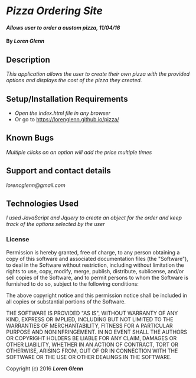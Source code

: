 # _Pizza Ordering Site_

#### _Allows user to order a custom pizza, 11/04/16_

#### By _**Loren Glenn**_

## Description

_This application allows the user to create their own pizza with the provided options and displays the cost of the pizza they created._


## Setup/Installation Requirements

* _Open the index.html file in any browser_
* Or go to https://lorenglenn.github.io/pizza/

## Known Bugs

_Multiple clicks on an option will add the price multiple times_

## Support and contact details

_lorencglenn@gmail.com_

## Technologies Used

_I used JavaScript and Jquery to create an object for the order and keep track of the options selected by the user_

### License

Permission is hereby granted, free of charge, to any person obtaining a copy of this software and associated documentation files (the "Software"), to deal in the Software without restriction, including without limitation the rights to use, copy, modify, merge, publish, distribute, sublicense, and/or sell copies of the Software, and to permit persons to whom the Software is furnished to do so, subject to the following conditions:

The above copyright notice and this permission notice shall be included in all copies or substantial portions of the Software.

THE SOFTWARE IS PROVIDED "AS IS", WITHOUT WARRANTY OF ANY KIND, EXPRESS OR IMPLIED, INCLUDING BUT NOT LIMITED TO THE WARRANTIES OF MERCHANTABILITY, FITNESS FOR A PARTICULAR PURPOSE AND NONINFRINGEMENT. IN NO EVENT SHALL THE AUTHORS OR COPYRIGHT HOLDERS BE LIABLE FOR ANY CLAIM, DAMAGES OR OTHER LIABILITY, WHETHER IN AN ACTION OF CONTRACT, TORT OR OTHERWISE, ARISING FROM, OUT OF OR IN CONNECTION WITH THE SOFTWARE OR THE USE OR OTHER DEALINGS IN THE SOFTWARE.

Copyright (c) 2016 **_Loren Glenn_**
